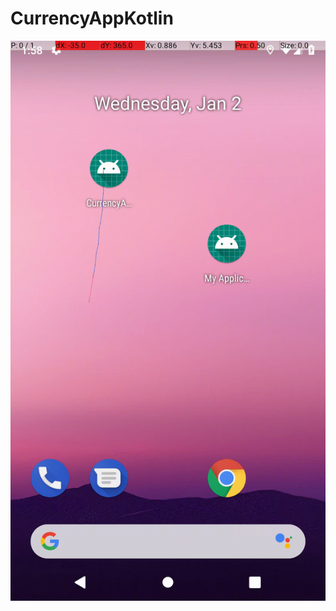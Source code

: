 # CurrencyAppKotlin

![Currency App Example](https://github.com/sunith87/CurrencyAppKotlin/blob/master/currenycAppRecord.gif)
